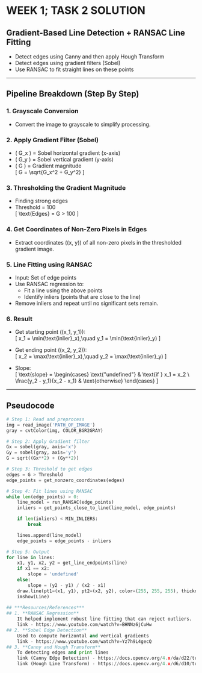 # WEEK 1; TASK 2 SOLUTION

## **Gradient-Based Line Detection + RANSAC Line Fitting**

- Detect edges using Canny and then apply Hough Transform  
- Detect edges using gradient filters (Sobel)  
- Use RANSAC to fit straight lines on these points

---

## **Pipeline Breakdown (Step By Step)**

### 1. **Grayscale Conversion**
- Convert the image to grayscale to simplify processing.

### 2. **Apply Gradient Filter (Sobel)**
- \( G_x \) = Sobel horizontal gradient (x-axis)  
- \( G_y \) = Sobel vertical gradient (y-axis)  
- \( G \) = Gradient magnitude  
  \[
  G = \sqrt{G_x^2 + G_y^2}
  \]

### 3. **Thresholding the Gradient Magnitude**
- Finding strong edges  
- Threshold = 100  
  \[
  \text{Edges} = G > 100
  \]

### 4. **Get Coordinates of Non-Zero Pixels in Edges**
- Extract coordinates \((x, y)\) of all non-zero pixels in the thresholded gradient image.

### 5. **Line Fitting using RANSAC**
- Input: Set of edge points  
- Use RANSAC regression to:
  - Fit a line using the above points
  - Identify inliers (points that are close to the line)
- Remove inliers and repeat until no significant sets remain.

### 6. **Result**
- Get starting point \((x_1, y_1)\):  
  \[
  x_1 = \min(\text{inlier}_x),\quad y_1 = \min(\text{inlier}_y)
  \]

- Get ending point \((x_2, y_2)\):  
  \[
  x_2 = \max(\text{inlier}_x),\quad y_2 = \max(\text{inlier}_y)
  \]

- Slope:  
  \[
  \text{slope} = 
    \begin{cases}
      \text{"undefined"} & \text{if } x_1 = x_2 \\
      \frac{y_2 - y_1}{x_2 - x_1} & \text{otherwise}
    \end{cases}
  \]

---

## **Pseudocode**

```python
# Step 1: Read and preprocess
img = read_image('PATH_OF_IMAGE')
gray = cvtColor(img, COLOR_BGR2GRAY)

# Step 2: Apply Gradient filter
Gx = sobel(gray, axis='x')
Gy = sobel(gray, axis='y')
G = sqrt((Gx**2) + (Gy**2))

# Step 3: Threshold to get edges
edges = G > Threshold
edge_points = get_nonzero_coordinates(edges)

# Step 4: Fit lines using RANSAC
while len(edge_points) > 0:
    line_model = run_RANSAC(edge_points)
    inliers = get_points_close_to_line(line_model, edge_points)

    if len(inliers) < MIN_INLIERS:
        break

    lines.append(line_model)
    edge_points = edge_points - inliers

# Step 5: Output
for line in lines:
    x1, y1, x2, y2 = get_line_endpoints(line)
    if x1 == x2:
        slope = 'undefined'
    else:
        slope = (y2 - y1) / (x2 - x1)
    draw.line(pt1=(x1, y1), pt2=(x2, y2), color=(255, 255, 255), thickness=1)
    imshow(Line)
    
## ***Resources/References***
## 1. **RANSAC Regression**
    It helped implement robust line fitting that can reject outliers.
    link - https://www.youtube.com/watch?v=BHNNz6jCuHw
## 2. **Sobel Edge Detection**
    Used to compute horizontal and vertical gradients
    link - https://www.youtube.com/watch?v=Yz7h9L4gecQ
## 3. **Canny and Hough Transform**
    To detecting edges and print lines
    link (Canny Edge Detection) - https://docs.opencv.org/4.x/da/d22/tutorial_py_canny.html#autotoc_md1302
    link (Hough Line Transform) - https://docs.opencv.org/4.x/d6/d10/tutorial_py_houghlines.html
